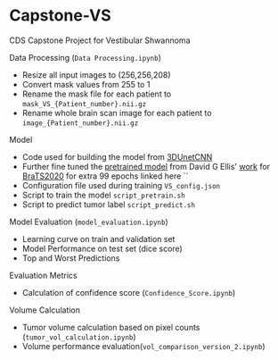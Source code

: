 # Capstone-VS
CDS Capstone Project for Vestibular Shwannoma

Data Processing (`Data Processing.ipynb`)
- Resize all input images to (256,256,208)
- Convert mask values from 255 to 1
- Rename the mask file for each patient to `mask_VS_{Patient_number}.nii.gz`
- Rename whole brain scan image for each patient to `image_{Patient_number}.nii.gz`

Model 
- Code used for building the model from [3DUnetCNN](https://github.com/ellisdg/3DUnetCNN)
- Further fine tuned the [pretrained model](https://zenodo.org/record/4289225#.YbqM2S-B2Cc) from David G Ellis' [work](https://github.com/NYUROAI/3DUnetCNN/tree/master/examples/brats2020) for [BraTS2020](https://www.med.upenn.edu/cbica/brats2020/data.html)  for extra 99 epochs linked here ``
- Configuration file used during training `VS_config.json`
- Script to train the model `script_pretrain.sh`
- Script to predict tumor label `script_predict.sh`


Model Evaluation (`model_evaluation.ipynb`)
- Learning curve on train and validation set 
- Model Performance on test set (dice score)
- Top and Worst Predictions

Evaluation Metrics 
- Calculation of confidence score (`Confidence_Score.ipynb`)

Volume Calculation 
- Tumor volume calculation based on pixel counts (`tumor_vol_calculation.ipynb`)
- Volume performance evaluation(`vol_comparison_version_2.ipynb`)
    
